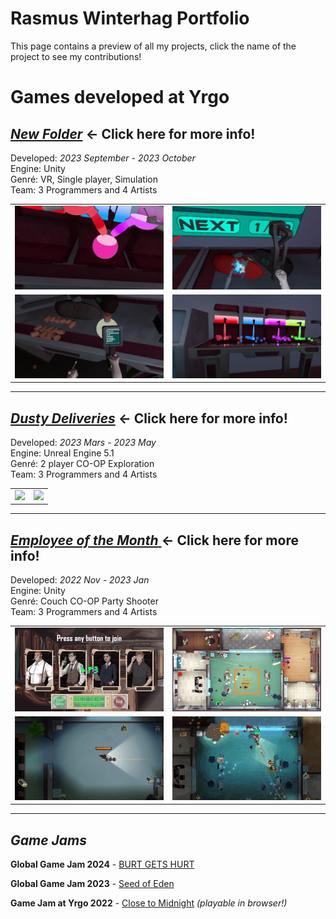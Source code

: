 # Rasmus Winterhag Portfolio

This page contains a preview of all my projects, click the name of the project to see my contributions!

# Games developed at Yrgo

## [***New Folder***](NewFolder#) ← Click here for more info!

Developed: *2023 September - 2023 October*  
Engine: Unity  
Genré: VR, Single player, Simulation  
Team: 3 Programmers and 4 Artists

<table>
  <tr>
    <td width="50%"><img src="Images\MrA_Mixing.png" /></td>
    <td width="50%"><img src="Images\MrA_Crushing.png" /></td>
  </tr>
  <tr>
    <td width="50%"><img src="Images\MrA_Scanning.png" /></td>
    <td width="50%"><img src="Images\MrA_Dispensers.png" /></td>
  </tr>
</table>

---

## [***Dusty Deliveries***](DustyDeliveries#dusty-deliveries) ← Click here for more info!

Developed: *2023 Mars - 2023 May*  
Engine: Unreal Engine 5.1  
Genré: 2 player CO-OP Exploration  
Team: 3 Programmers and 4 Artists

<table>
  <tr>
    <td><img src="Images\DustyDeliveries_01.png" /></td>
    <td><img src="Images\DustyDeliveries_02.png" /></td>
  </tr>
</table>

---

## [***Employee of the Month*** ](EmployeeOfTheMonth#employee-of-the-month) ← Click here for more info!

Developed: *2022 Nov - 2023 Jan*  
Engine: Unity  
Genré: Couch CO-OP Party Shooter  
Team: 3 Programmers and 4 Artists

<table>
  <tr>
    <td><img src="Images\EOTM_01.gif" /></td>
    <td><img src="Images\EOTM_02.gif" /></td>
  </tr>
    <tr>
    <td><img src="Images\EOTM_03.gif" /></td>
    <td><img src="Images\EOTM_04.gif" /></td>
  </tr>
</table>

---

## *Game Jams*

**Global Game Jam 2024** - [BURT GETS HURT](https://emilcarlssonart.itch.io/burtgetshurt)

**Global Game Jam 2023** - [Seed of Eden](https://v3.globalgamejam.org/2023/games/seed-eden-4)

**Game Jam at Yrgo 2022** - [Close to Midnight](https://thomasenghult.itch.io/close-to-midnight) *(playable in browser!)*